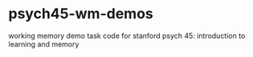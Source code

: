 # psych45-wm-demos
working memory demo task code for stanford psych 45: introduction to learning and memory
